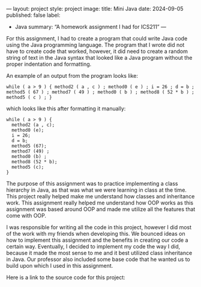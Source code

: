—
layout: project
style: project
image:
title: Mini Java
date: 2024-09-05
published: false
label:
  - Java
summary: “A homework assignment I had for ICS211”
—

For this assignment, I had to create a program that could write Java code using the Java programming language. The program that I wrote did not have to create code that worked, however, it did need to create a random string of text in the Java syntax that looked like a Java program without the proper indentation and formatting. 

An example of an output from the program looks like:
```
while ( a > 9 ) { method2 ( a , c ) ; method0 ( e ) ; i = 26 ; d = b ; method5 ( 67 ) ; method7 ( 49 ) ; method0 ( b ) ; method8 ( 52 * b ) ; method5 ( c ) ; }
```
which looks like this after formatting it manually:
```
while ( a > 9 ) {
  method2 (a , c);
  method0 (e);
  i = 26;
  d = b;
  method5 (67);
  method7 (49) ;
  method0 (b) ;
  method8 (52 * b);
  method5 (c);
}
```

The purpose of this assignment was to practice implementing a class hierarchy in Java, as that was what we were learning in class at the time. This project really helped make me understand how classes and inheritance work. This assignment really helped me understand how OOP works as this assignment was based around OOP and made me utilize all the features that come with OOP.

I was responsible for writing all the code in this project, however I did most of the work with my friends when developing this. We bounced ideas on how to implement this assignment and the benefits in creating our code a certain way. Eventually, I decided to implement my code the way I did, because it made the most sense to me and it best utilized class inheritance in Java. Our professor also included some base code that he wanted us to build upon which I used in this assignment.

Here is a link to the source code for this project: <link to source code>
